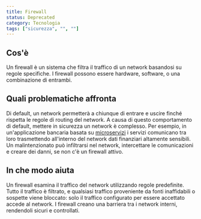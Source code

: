```yaml
---
title: Firewall
status: Deprecated
category: Tecnologia
tags: ["sicurezza", "", ""]
---
```


## Cos'è

Un firewall è un sistema che filtra il traffico di un network basandosi su regole specifiche.
I firewall possono essere hardware, software, o una combinazione di entrambi.

## Quali problematiche affronta

Di default, un network permetterà a chiunque di entrare e uscire finché rispetta le regole di routing del network.
A causa di questo comportamento di default, mettere in sicurezza un network è complesso.
Per esempio, in un'applicazione bancaria basata su [microservizi](/it/microservices-architecture/) i servizi comunicano tra loro trasmettendo all'interno del network dati finanziari altamente sensibili.
Un malintenzionato può infiltrarsi nel network, intercettare le comunicazioni e creare dei danni, se non c'è un firewall attivo.

## In che modo aiuta

Un firewall esamina il traffico del network utilizzando regole predefinite.
Tutto il traffico è filtrato, e qualsiasi traffico proveniente da fonti inaffidabili o sospette viene bloccato: solo il traffico configurato per essere accettato accede al network.
I firewall creano una barriera tra i network interni, rendendoli sicuri e controllati.
